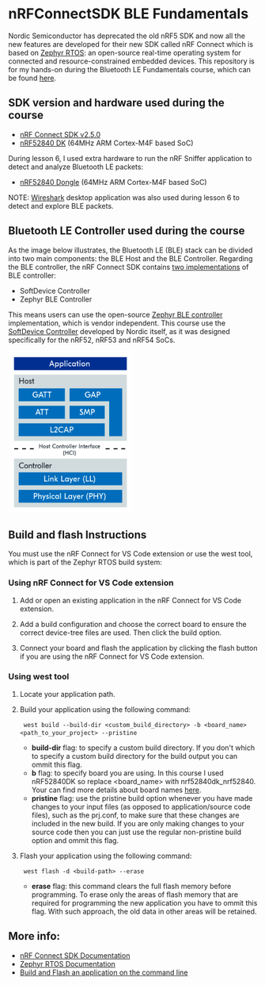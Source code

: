 # nRFConnectSDK BLE Fundamentals
Nordic Semiconductor has deprecated the old nRF5 SDK and now all the new features are developed for their new SDK called nRF Connect which is based on [Zephyr RTOS](https://github.com/zephyrproject-rtos/zephyr): an open-source real-time operating system for connected and resource-constrained embedded devices. This repository is for my hands-on during the Bluetooth LE Fundamentals course, which can be found [here](https://academy.nordicsemi.com/courses/bluetooth-low-energy-fundamentals).


## SDK version and hardware used during the course 
- [nRF Connect SDK v2.5.0](https://developer.nordicsemi.com/nRF_Connect_SDK/doc/2.5.0/nrf/index.html)
- [nRF52840 DK](https://www.nordicsemi.com/Products/Development-hardware/nrf52840-dk) (64MHz ARM Cortex-M4F based SoC)


During lesson 6, I used extra hardware to run the nRF Sniffer application to detect and analyze Bluetooth LE packets:
- [nRF52840 Dongle](https://www.nordicsemi.com/Products/Development-hardware/nrf52840-dongle) (64MHz ARM Cortex-M4F based SoC)

NOTE: [Wireshark](https://www.wireshark.org/) desktop application was also used during lesson 6 to detect and explore BLE packets.

## Bluetooth LE Controller used during the course

As the image below illustrates, the Bluetooth LE (BLE) stack can be divided into two main components: the BLE Host and the BLE Controller. Regarding the BLE controller, the nRF Connect SDK contains [two implementations](https://developer.nordicsemi.com/nRF_Connect_SDK/doc/latest/nrf/protocols/bt/ble/index.html#zephyr-bluetooth-le-controller) of BLE controller:
-  SoftDevice Controller
-  Zephyr BLE Controller

This means users can use the open-source [Zephyr BLE controller](https://developer.nordicsemi.com/nRF_Connect_SDK/doc/latest/zephyr/connectivity/bluetooth/overview.html#bluetooth-overview) implementation, which is vendor independent. This course use the [SoftDevice Controller](https://developer.nordicsemi.com/nRF_Connect_SDK/doc/latest/nrfxlib/softdevice_controller/README.html#softdevice-controller) developed by Nordic itself, as it was designed specifically for the nRF52, nRF53 and nRF54 SoCs.

<img src="img/ble_stack.png" width=250>

## Build and flash Instructions
You must use the nRF Connect for VS Code extension or use the west tool, which is part of the Zephyr RTOS build system:

### Using nRF Connect for VS Code extension ###
1. Add or open an existing application in the nRF Connect for VS Code extension.

2. Add a build configuration and choose the correct board to ensure the correct device-tree files are used. Then click the build option. 

3. Connect your board and flash the application by clicking the flash button if you are using the nRF Connect for VS Code extension.

### Using west tool ###
1. Locate your application path.
2. Build your application using the following command:

        west build --build-dir <custom_build_directory> -b <board_name> <path_to_your_project> --pristine

   - **build-dir** flag: to specify a custom build directory. If you don't which to specify a custom build directory for the build output you can ommit this flag.
   - **b** flag: to specify board you are using. In this course I used nRF52840DK so replace <board_name> with nrf52840dk_nrf52840. Your can find more details about board names [here](https://developer.nordicsemi.com/nRF_Connect_SDK/doc/2.4.0/nrf/app_dev/board_support/index.html#gs-programming-board-names).
   - **pristine** flag: use the pristine build option whenever you have made changes to your input files (as opposed to application/source code files), such as the prj.conf, to make sure that these changes are included in the new build. If you are only making changes to your source code then you can just use the regular non-pristine build option and ommit this flag.

3. Flash your application using the following command:
        
        west flash -d <build-path> --erase

    - **erase** flag: this command clears the full flash memory before programming. To erase only the areas of flash memory that are required for programming the new application you have to ommit this flag. With such approach, the old data in other areas will be retained.

## More info:
- [nRF Connect SDK Documentation](https://developer.nordicsemi.com/nRF_Connect_SDK/doc/latest/nrf/index.html)
- [Zephyr RTOS Documentation](https://docs.zephyrproject.org/latest/)
- [Build and Flash an application on the command line](https://developer.nordicsemi.com/nRF_Connect_SDK/doc/2.5.0/nrf/getting_started/programming.html)